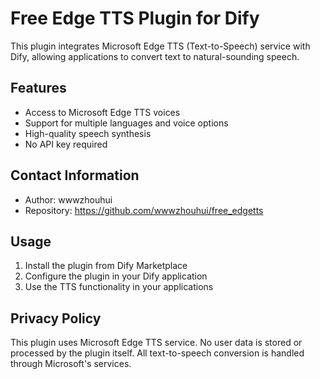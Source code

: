 # Free Edge TTS Plugin for Dify

This plugin integrates Microsoft Edge TTS (Text-to-Speech) service with Dify, allowing applications to convert text to natural-sounding speech.

## Features

- Access to Microsoft Edge TTS voices
- Support for multiple languages and voice options
- High-quality speech synthesis
- No API key required

## Contact Information

- Author: wwwzhouhui
- Repository: https://github.com/wwwzhouhui/free_edgetts

## Usage

1. Install the plugin from Dify Marketplace
2. Configure the plugin in your Dify application
3. Use the TTS functionality in your applications

## Privacy Policy

This plugin uses Microsoft Edge TTS service. No user data is stored or processed by the plugin itself. All text-to-speech conversion is handled through Microsoft's services.